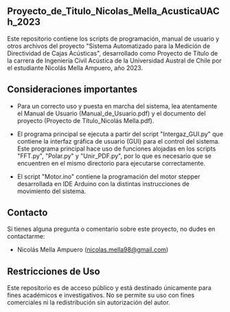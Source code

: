 ## Proyecto_de_Titulo_Nicolas_Mella_AcusticaUACh_2023
Este repositorio contiene los scripts de programación, manual de usuario y otros archivos del proyecto "Sistema Automatizado para la Medición de Directividad de Cajas Acústicas", desarrollado como Proyecto de Título de la carrera de Ingeniería Civil Acústica de la Universidad Austral de Chile por el estudiante Nicolás Mella Ampuero, año 2023.

## Consideraciones importantes

- Para un correcto uso y puesta en marcha del sistema, lea atentamente el Manual de Usuario (Manual_de_Usuario.pdf) y el documento del proyecto (Proyecto de Título_Nicolás Mella.pdf).
  
- El programa principal se ejecuta a partir del script "Intergaz_GUI.py" que contiene la interfaz gráfica de usuario (GUI) para el control del sistema. Este programa principal hace uso de funciones alojadas en los scripts "FFT.py", "Polar.py" y "Unir_PDF.py", por lo que es necesario que se encuentren en el mismo directorio para ejecutarse correctamente. 

- El script "Motor.ino" contiene la programación del motor stepper desarrollada en IDE Arduino con la distintas instrucciones de movimiento del sistema.

## Contacto

Si tienes alguna pregunta o comentario sobre este proyecto, no dudes en contactarme:

- Nicolás Mella Ampuero (nicolas.mella98@gmail.com)

## Restricciones de Uso

Este repositorio es de acceso público y está destinado únicamente para fines académicos e investigativos. No se permite su uso con fines comerciales ni la redistribución sin autorización del autor.

